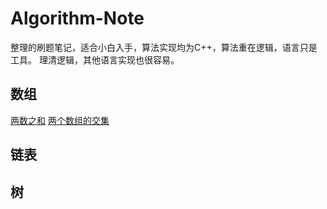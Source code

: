 # Algorithm-Note
整理的刷题笔记，适合小白入手，算法实现均为C++，算法重在逻辑，语言只是工具。
理清逻辑，其他语言实现也很容易。

## 数组
[两数之和](https://github.com/tiannT/Algorithm-Note/blob/main/%E6%95%B0%E7%BB%84%E7%B3%BB%E5%88%97/01.md)
[两个数组的交集](https://github.com/tiannT/Algorithm-Note/blob/main/%E6%95%B0%E7%BB%84%E7%B3%BB%E5%88%97/02.md)

## 链表

## 树
